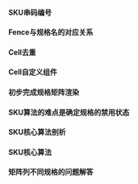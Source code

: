#### SKU串码编号

#### Fence与规格名的对应关系

#### Cell去重

#### Cell自定义组件

#### 初步完成规格矩阵渲染

#### SKU算法的难点是确定规格的禁用状态

#### SKU核心算法剖析

#### SKU核心算法

#### 矩阵列不同规格的问题解答